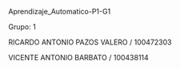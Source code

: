 Aprendizaje_Automatico-P1-G1

Grupo: 1

RICARDO ANTONIO PAZOS VALERO / 100472303

VICENTE ANTONIO BARBATO / 100438114
